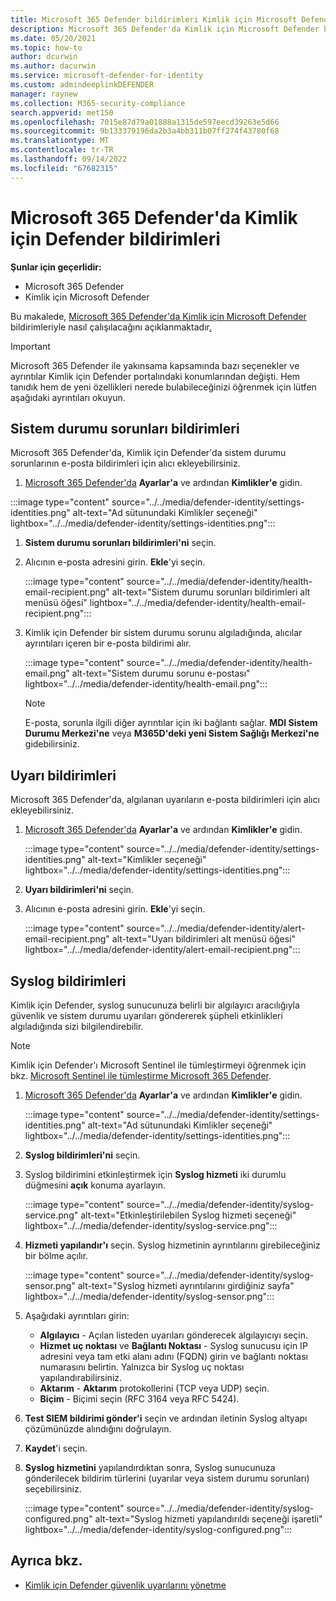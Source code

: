 ```yaml
---
title: Microsoft 365 Defender bildirimleri Kimlik için Microsoft Defender
description: Microsoft 365 Defender'da Kimlik için Microsoft Defender bildirimleri ayarlamayı öğrenin.
ms.date: 05/20/2021
ms.topic: how-to
author: dcurwin
ms.author: dacurwin
ms.service: microsoft-defender-for-identity
ms.custom: admindeeplinkDEFENDER
manager: raynew
ms.collection: M365-security-compliance
search.appverid: met150
ms.openlocfilehash: 7015e87d79a01888a1315de597eecd39263e5d66
ms.sourcegitcommit: 9b133379196da2b3a4bb311b07ff274f43780f68
ms.translationtype: MT
ms.contentlocale: tr-TR
ms.lasthandoff: 09/14/2022
ms.locfileid: "67682315"
---
```

# <a name="defender-for-identity-notifications-in-microsoft-365-defender"></a>Microsoft 365 Defender'da Kimlik için Defender bildirimleri

**Şunlar için geçerlidir:**

- Microsoft 365 Defender
- Kimlik için Microsoft Defender

Bu makalede, [Microsoft 365 Defender'da Kimlik için Microsoft Defender](/defender-for-identity) bildirimleriyle nasıl çalışılacağını açıklanmaktadır[.](/microsoft-365/security/defender/overview-security-center)

> [!IMPORTANT]
> Microsoft 365 Defender ile yakınsama kapsamında bazı seçenekler ve ayrıntılar Kimlik için Defender portalındaki konumlarından değişti. Hem tanıdık hem de yeni özellikleri nerede bulabileceğinizi öğrenmek için lütfen aşağıdaki ayrıntıları okuyun.

## <a name="health-issues-notifications"></a>Sistem durumu sorunları bildirimleri

Microsoft 365 Defender'da, Kimlik için Defender'da sistem durumu sorunlarının e-posta bildirimleri için alıcı ekleyebilirsiniz.

1. <a href="https://go.microsoft.com/fwlink/p/?linkid=2077139" target="_blank">Microsoft 365 Defender'da</a> **Ayarlar'a** ve ardından **Kimlikler'e** gidin.

  :::image type="content" source="../../media/defender-identity/settings-identities.png" alt-text="Ad sütunundaki Kimlikler seçeneği" lightbox="../../media/defender-identity/settings-identities.png":::


1. **Sistem durumu sorunları bildirimleri'ni** seçin.

1. Alıcının e-posta adresini girin. **Ekle**'yi seçin.

   :::image type="content" source="../../media/defender-identity/health-email-recipient.png" alt-text="Sistem durumu sorunları bildirimleri alt menüsü öğesi" lightbox="../../media/defender-identity/health-email-recipient.png":::

1. Kimlik için Defender bir sistem durumu sorunu algıladığında, alıcılar ayrıntıları içeren bir e-posta bildirimi alır.

   :::image type="content" source="../../media/defender-identity/health-email.png" alt-text="Sistem durumu sorunu e-postası" lightbox="../../media/defender-identity/health-email.png":::

    > [!NOTE]
    > E-posta, sorunla ilgili diğer ayrıntılar için iki bağlantı sağlar. **MDI Sistem Durumu Merkezi'ne** veya **M365D'deki yeni Sistem Sağlığı Merkezi'ne** gidebilirsiniz.

## <a name="alert-notifications"></a>Uyarı bildirimleri

Microsoft 365 Defender'da, algılanan uyarıların e-posta bildirimleri için alıcı ekleyebilirsiniz.

1. <a href="https://go.microsoft.com/fwlink/p/?linkid=2077139" target="_blank">Microsoft 365 Defender'da</a> **Ayarlar'a** ve ardından **Kimlikler'e** gidin.

   :::image type="content" source="../../media/defender-identity/settings-identities.png" alt-text="Kimlikler seçeneği" lightbox="../../media/defender-identity/settings-identities.png":::

1. **Uyarı bildirimleri'ni** seçin.

1. Alıcının e-posta adresini girin. **Ekle**'yi seçin.

   :::image type="content" source="../../media/defender-identity/alert-email-recipient.png" alt-text="Uyarı bildirimleri alt menüsü öğesi" lightbox="../../media/defender-identity/alert-email-recipient.png":::

## <a name="syslog-notifications"></a>Syslog bildirimleri

Kimlik için Defender, syslog sunucunuza belirli bir algılayıcı aracılığıyla güvenlik ve sistem durumu uyarıları göndererek şüpheli etkinlikleri algıladığında sizi bilgilendirebilir.

> [!NOTE]
> Kimlik için Defender'ı Microsoft Sentinel ile tümleştirmeyi öğrenmek için bkz. [Microsoft Sentinel ile tümleştirme Microsoft 365 Defender](/azure/sentinel/microsoft-365-defender-sentinel-integration).

1. <a href="https://go.microsoft.com/fwlink/p/?linkid=2077139" target="_blank">Microsoft 365 Defender'da</a> **Ayarlar'a** ve ardından **Kimlikler'e** gidin.

   :::image type="content" source="../../media/defender-identity/settings-identities.png" alt-text="Ad sütunundaki Kimlikler seçeneği" lightbox="../../media/defender-identity/settings-identities.png":::

1. **Syslog bildirimleri'ni** seçin.

1. Syslog bildirimini etkinleştirmek için **Syslog hizmeti** iki durumlu düğmesini **açık** konuma ayarlayın.

   :::image type="content" source="../../media/defender-identity/syslog-service.png" alt-text="Etkinleştirilebilen Syslog hizmeti seçeneği" lightbox="../../media/defender-identity/syslog-service.png":::

1. **Hizmeti yapılandır'ı** seçin. Syslog hizmetinin ayrıntılarını girebileceğiniz bir bölme açılır.

   :::image type="content" source="../../media/defender-identity/syslog-sensor.png" alt-text="Syslog hizmeti ayrıntılarını girdiğiniz sayfa" lightbox="../../media/defender-identity/syslog-sensor.png":::

1. Aşağıdaki ayrıntıları girin:

    - **Algılayıcı** - Açılan listeden uyarıları gönderecek algılayıcıyı seçin.
    - **Hizmet uç noktası** ve **Bağlantı Noktası** - Syslog sunucusu için IP adresini veya tam etki alanı adını (FQDN) girin ve bağlantı noktası numarasını belirtin. Yalnızca bir Syslog uç noktası yapılandırabilirsiniz.
    - **Aktarım** - **Aktarım** protokollerini (TCP veya UDP) seçin.
    - **Biçim** - Biçimi seçin (RFC 3164 veya RFC 5424).

1. **Test SIEM bildirimi gönder'i** seçin ve ardından iletinin Syslog altyapı çözümünüzde alındığını doğrulayın.

1. **Kaydet**'i seçin.

1. **Syslog hizmetini** yapılandırdıktan sonra, Syslog sunucunuza gönderilecek bildirim türlerini (uyarılar veya sistem durumu sorunları) seçebilirsiniz.

   :::image type="content" source="../../media/defender-identity/syslog-configured.png" alt-text="Syslog hizmeti yapılandırıldı seçeneği işaretli" lightbox="../../media/defender-identity/syslog-configured.png":::

## <a name="see-also"></a>Ayrıca bkz.

- [Kimlik için Defender güvenlik uyarılarını yönetme](manage-security-alerts.md)
